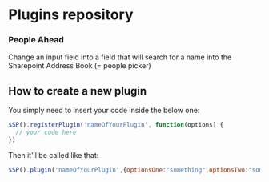 Plugins repository
==================

### People Ahead

Change an input field into a field that will search for a name into the Sharepoint Address Book (= people picker)

## How to create a new plugin

You simply need to insert your code inside the below one:
````javascript
$SP().registerPlugin('nameOfYourPlugin', function(options) {
  // your code here
})
````

Then it'll be called like that:
````javascript
$SP().plugin('nameOfYourPlugin',{optionsOne:"something",optionsTwo:"something else"});
````
